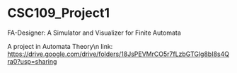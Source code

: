 # CSC109_Project1
FA-Designer: A Simulator and Visualizer for Finite Automata

A project in Automata Theory\n
link: https://drive.google.com/drive/folders/18JsPEVMrCO5r7fLzbGTGlg8bI8s4Qra0?usp=sharing
